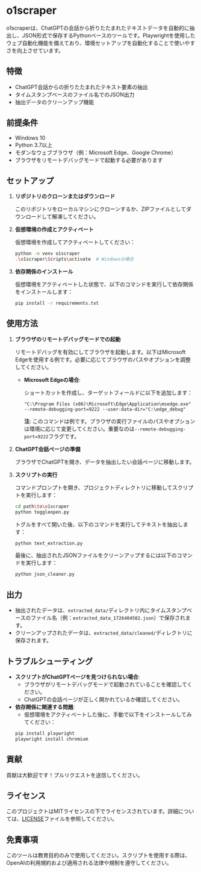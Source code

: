 # o1scraper
o1scraperは、ChatGPTの会話から折りたたまれたテキストデータを自動的に抽出し、JSON形式で保存するPythonベースのツールです。Playwrightを使用したウェブ自動化機能を備えており、環境セットアップを自動化することで使いやすさを向上させています。

## 特徴
- ChatGPT会話からの折りたたまれたテキスト要素の抽出
- タイムスタンプベースのファイル名でのJSON出力
- 抽出データのクリーンアップ機能

## 前提条件
- Windows 10
- Python 3.7以上
- モダンなウェブブラウザ（例：Microsoft Edge、Google Chrome）
- ブラウザをリモートデバッグモードで起動する必要があります

## セットアップ
1. **リポジトリのクローンまたはダウンロード**
   
   このリポジトリをローカルマシンにクローンするか、ZIPファイルとしてダウンロードして解凍してください。

2. **仮想環境の作成とアクティベート**
   
   仮想環境を作成してアクティベートしてください：
   ```bash
   python -m venv o1scraper
   .\o1scraper\Scripts\activate  # Windowsの場合
   ```

3. **依存関係のインストール**
   
   仮想環境をアクティベートした状態で、以下のコマンドを実行して依存関係をインストールします：
   ```bash
   pip install -r requirements.txt
   ```

## 使用方法
1. **ブラウザのリモートデバッグモードでの起動**
   
   リモートデバッグを有効にしてブラウザを起動します。以下はMicrosoft Edgeを使用する例です。必要に応じてブラウザのパスやオプションを調整してください。
   - **Microsoft Edgeの場合**:
     
     ショートカットを作成し、ターゲットフィールドに以下を追加します：
     ```
     "C:\Program Files (x86)\Microsoft\Edge\Application\msedge.exe" --remote-debugging-port=9222 --user-data-dir="C:\edge_debug"
     ```
     
     **注**: このコマンドは例です。ブラウザの実行ファイルのパスやオプションは環境に応じて変更してください。重要なのは`--remote-debugging-port=9222`フラグです。

2. **ChatGPT会話ページの準備**
   
   ブラウザでChatGPTを開き、データを抽出したい会話ページに移動します。

3. **スクリプトの実行**
   
   コマンドプロンプトを開き、プロジェクトディレクトリに移動してスクリプトを実行します：
   ```bash
   cd path\to\o1scraper
   python toggleopen.py
   ```
   トグルをすべて開いた後、以下のコマンドを実行してテキストを抽出します：
   ```bash
   python text_extraction.py
   ```
   最後に、抽出されたJSONファイルをクリーンアップするには以下のコマンドを実行します：
   ```bash
   python json_cleaner.py
   ```

## 出力
- 抽出されたデータは、`extracted_data/`ディレクトリ内にタイムスタンプベースのファイル名（例：`extracted_data_1726404502.json`）で保存されます。
- クリーンアップされたデータは、`extracted_data/cleaned/`ディレクトリに保存されます。

## トラブルシューティング
- **スクリプトがChatGPTページを見つけられない場合**:
  - ブラウザがリモートデバッグモードで起動されていることを確認してください。
  - ChatGPTの会話ページが正しく開かれているか確認してください。
- **依存関係に関連する問題**:
  - 仮想環境をアクティベートした後に、手動で以下をインストールしてみてください：
  ```bash
  pip install playwright
  playwright install chromium
  ```

## 貢献
貢献は大歓迎です！プルリクエストを送信してください。

## ライセンス
このプロジェクトはMITライセンスの下でライセンスされています。詳細については、[LICENSE](LICENSE)ファイルを参照してください。

## 免責事項
このツールは教育目的のみで使用してください。スクリプトを使用する際は、OpenAIの利用規約および適用される法律や規制を遵守してください。